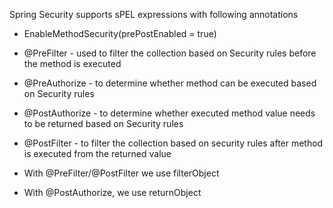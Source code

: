 Spring Security supports sPEL expressions with following annotations
* EnableMethodSecurity(prePostEnabled = true)


* @PreFilter - used to filter the collection based on Security rules before the method is executed
* @PreAuthorize - to determine whether method can be executed based on Security rules
* @PostAuthorize - to determine whether executed method value needs to be returned based on Security rules
* @PostFilter - to filter the collection based on security rules after method is executed from the returned value


* With @PreFilter/@PostFilter we use filterObject
* With @PostAuthorize, we use returnObject